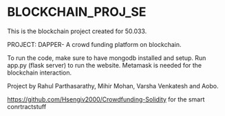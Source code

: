 # BLOCKCHAIN_PROJ_SE

This is the blockchain project created for 50.033. 

PROJECT: DAPPER- A crowd funding platform on blockchain.

To run the code, make sure to have mongodb installed and setup. Run app.py (flask server) to run the website. Metamask is needed for the blockchain interaction. 

Project by Rahul Parthasarathy, Mihir Mohan, Varsha Venkatesh and Aobo.


https://github.com/Hsengiv2000/Crowdfunding-Solidity for the smart conrtractstuff
